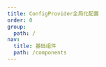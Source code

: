 ```yaml
---
title: ConfigProvider全局化配置
order: 0
group:
  path: /
nav:
  title: 基础组件
  path: /components
---
```




<code src="./demo/test.tsx">

<API src="./interface.tsx"></API>
